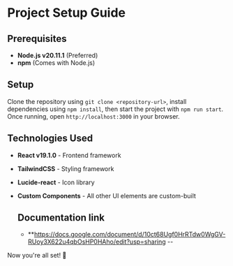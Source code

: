 # Project Setup Guide

## Prerequisites

- **Node.js v20.11.1** (Preferred)
- **npm** (Comes with Node.js)

## Setup

Clone the repository using `git clone <repository-url>`, install dependencies using `npm install`, then start the project with `npm run start`. Once running, open `http://localhost:3000` in your browser.

## Technologies Used

- **React v19.1.0** - Frontend framework
- **TailwindCSS** - Styling framework
- **Lucide-react** - Icon library
- **Custom Components** - All other UI elements are custom-built

  ## Documentation link
  - **https://docs.google.com/document/d/10ct68Ugf0HrRTdw0WgGV-RUoy3X622u4qbOsHP0HAho/edit?usp=sharing
--

Now you're all set! 🚀
